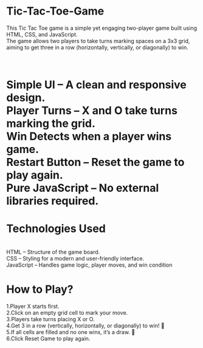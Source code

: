 # Tic-Tac-Toe-Game
This Tic Tac Toe game is a simple yet engaging two-player game built using HTML, CSS, and JavaScript.<br> The game allows two players to take turns marking spaces on a 3x3 grid, aiming to get three in a row (horizontally, vertically, or diagonally) to win.

<p> <h1 Features</h1>
<br>
Simple UI – A clean and responsive design.<br>
Player Turns – X and O take turns marking the grid.<br>
Win Detects when a player wins game.<br>
Restart Button – Reset the game to play again.<br>
Pure JavaScript – No external libraries required.<br>
</p>

<p><h1>Technologies Used</h1>
  <br>
 HTML – Structure of the game board.<br>
CSS – Styling for a modern and user-friendly interface.<br>
JavaScript – Handles game logic, player moves, and win condition<br>
</p>

<p>
  <h1>How to Play?</h1>
1️.Player X starts first.<br>
2️.Click on an empty grid cell to mark your move.<br>
3️.Players take turns placing X or O.<br>
4️.Get 3 in a row (vertically, horizontally, or diagonally) to win! 🎉<br>
5️.If all cells are filled and no one wins, it’s a draw. 🤝<br>
6️.Click Reset Game to play again.<br>
</p>

